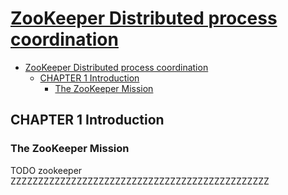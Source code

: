 # [ZooKeeper Distributed process coordination]()

- [ZooKeeper Distributed process coordination](#zookeeper-distributed-process-coordination)
  - [CHAPTER 1 Introduction](#chapter-1-introduction)
    - [The ZooKeeper Mission](#the-zookeeper-mission)

## CHAPTER 1 Introduction

### The ZooKeeper Mission











TODO zookeeper ZZZZZZZZZZZZZZZZZZZZZZZZZZZZZZZZZZZZZZZZZZZZZZZ